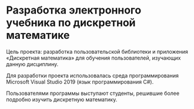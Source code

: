 # Разработка электронного учебника по дискретной математике

Цель проекта: разработка пользовательской библиотеки и приложения «Дискретная математика» для обучения пользователей, изучающих данную дисциплину.

Для разработки проекта использовалась среда программирования Microsoft Visual Studio 2019 (язык программирования C#).

Пользователями программы выступают студенты, решившие более подробно изучить дискретную математику.
